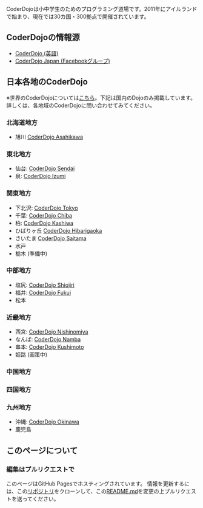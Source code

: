 CoderDojoは小中学生のためのプログラミング道場です。2011年にアイルランドで始まり、現在では30カ国・300拠点で開催されています。

## CoderDojoの情報源

* [CoderDojo (英語)](http://coderdojo.com/)
* [CoderDojo Japan (Facebookグループ)](https://www.facebook.com/groups/coderdojo.jp/)


## 日本各地のCoderDojo

※世界のCoderDojoについては[こちら](http://zen.coderdojo.com/)。下記は国内のDojoのみ掲載しています。詳しくは、各地域のCoderDojoに問い合わせてみてください。

### 北海道地方

* 旭川 [CoderDojo Asahikawa](http://coderdojo-asahikawa.github.io/)

### 東北地方

* 仙台: [CoderDojo Sendai](http://www.cloud-garden.net/event/coderdojosendai/)
* 泉: [CoderDojo Izumi](http://coderdojo-izumi.github.io/)

### 関東地方

* 下北沢: [CoderDojo Tokyo](http://tokyo.coderdojo.jp/)
* 千葉: [CoderDojo Chiba](http://coderdojo-chiba.github.io/)
* 柏: [CoderDojo Kashiwa](http://coderdojokashiwa.wix.com/kashiwa)
* ひばりヶ丘 [CoderDojo Hibarigaoka](http://coderdojo.hanare-hibari.info/)
* さいたま [CoderDojo Saitama](http://univ7f.com/tag/coder-dojo/)
* 水戸
* 栃木 (準備中)

### 中部地方

* 塩尻: [CoderDojo Shiojiri](http://coderdojo.shiojiri-osslabo.com/)
* 福井: [CoderDojo Fukui](http://coderdojo.cowbell.jp/)
* 松本

### 近畿地方

* 西宮: [CoderDojo Nishinomiya](http://coderdojo-nishinomiya.doorkeeper.jp/)
* なんば: [CoderDojo Namba](https://www.facebook.com/CoderDojoNamba)
* 串本: [CoderDojo Kushimoto](http://coderdojo.kushimo.to/)
* 姫路 (画策中)

### 中国地方

### 四国地方

### 九州地方
* 沖縄: [CoderDojo Okinawa](http://okinawa.coderdojo.jp/)
* 鹿児島


## このページについて

### 編集はプルリクエストで

このページはGitHub Pagesでホスティングされています。
情報を更新するには、この[リポジトリ]([https://github.com/coderdojo-japan/coderdojo-japan.github.io/)をクローンして、この[README.md](https://github.com/coderdojo-japan/coderdojo-japan.github.io/edit/master/README.md)を変更の上プルリクエストを送ってください。

